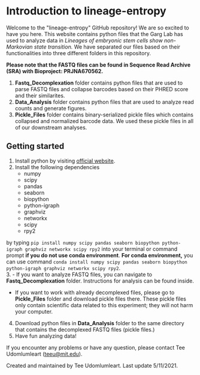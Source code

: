 # Introduction to lineage-entropy
Welcome to the "lineage-entropy" GitHub repository! We are so excited to have you here. This website contains python files that the Garg Lab has used to analyze data in *Lineages of embryonic stem cells show non-Markovian state transition.* We have separated our files based on their functionalities into three different folders in this repository. 

**Please note that the FASTQ files can be found in Sequence Read Archive (SRA) with Bioproject: PRJNA670562.**
 
1. **Fastq_Decomplexation** folder contains python files that are used to parse FASTQ files and collapse barcodes based on their PHRED score and their similarites. 
2. **Data_Analysis** folder contains python files that are used to analyze read counts and generate figures.
3. **Pickle_Files** folder contains binary-serialized pickle files which contains collapsed and normalized barcode data. We used these pickle files in all of our downstream analyses. 

## Getting started 
1. Install python by visiting [official website](https://www.python.org/downloads/). 
2. Install the following dependencies
	- numpy
	- scipy
	- pandas
	- seaborn
	- biopython
	- python-igraph
	- graphviz
	- networkx
	- scipy
	- rpy2
  
  by typing `pip install numpy scipy pandas seaborn biopython python-igraph graphviz networkx scipy rpy2` into your terminal or command prompt **if you do not use conda environment**.
  **For conda environment,** you can use command `conda install numpy scipy pandas seaborn biopython python-igraph graphviz networkx scipy rpy2`.   
3. - If you want to analyze FASTQ files, you can navigate to **Fastq_Decomplexation** folder. Instructions for analysis can be found inside. 
   - If you want to work with already decomplexed files, please go to **Pickle_Files** folder and download pickle files there. These pickle files only contain scientific data related to this experiment; they will not harm your computer. 
4. Download python files in **Data_Analysis** folder to the same directory that contains the decomplexed FASTQ files (pickle files.)
5. Have fun analyzing data!

If you encounter any problems or have any question, please contact Tee Udomlumleart (teeu@mit.edu). 

Created and maintained by Tee Udomlumleart. Last update 5/11/2021. 
